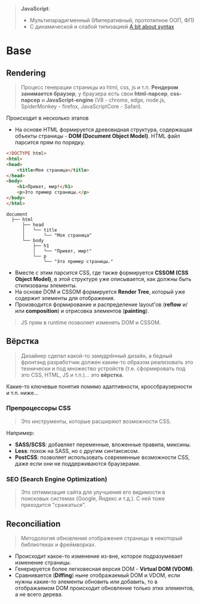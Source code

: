 > **JavaScript**:
> - Мультипарадигменный (Императивный, прототипное ООП, ФП)
> - С динамической и слабой типизацией
> [A bit about syntax](js-syntax.md)
# Base
## Rendering
> Процесс генерации страницы из html, css, js и т.п. 
> **Рендером занимается браузер**, у браузера есть свои **html-парсер**, **css-парсер** и **JavaScript-engine** (V8 - chrome, edge, node.js, SpiderMonkey - firefox, JavaScriptCore - Safari).

Происходит в несколько этапов
* На основе HTML формируется древовидная структура, содержащая объекты страницы - **DOM (Document Object Model)**. HTML файл парсится прям по порядку.
```html
<!DOCTYPE html>
<html>
<head>
    <title>Моя страница</title>
</head>
<body>
    <h1>Привет, мир!</h1>
    <p>Это пример страницы.</p>
</body>
</html>
```
```
document
  ├── html
      ├── head
      │   └── title
      │       └── "Моя страница"
      └── body
          ├── h1
          │   └── "Привет, мир!"
          └── p
              └── "Это пример страницы."
```
* Вместе с этим парсится CSS, где также формируется **CSSOM (CSS Object Model)**, в этой структуре уже описывается, как должны быть стилизованы элементы.
* На основе DOM и CSSOM формируется **Render Tree**, который уже содержит элементы для отображения. 
* Производится формирование и распределение layout'ов (**reflow** и/или **composition**) и отрисовка элементов (**painting**).
> JS прям в runtime позволяет изменять DOM и CSSOM.
## Вёрстка
> Дизайнер сделал какой-то замудрённый дизайн, а бедный фронтэнд разработчик должен каким-то образом реализовать это технически и под множество устройств (т.е. сформировать под это CSS, HTML, JS и т.п.)... это **вёрстка**.

Какие-то ключевые понятия помимо адаптивности, кроссбраузерности и т.п. ниже...
### Препроцессоры CSS
> Это инструменты, которые расширяют возможности CSS. 

Например:
* **SASS/SCSS**: добавляет переменные, вложенные правила, миксины.
* **Less**: похож на SASS, но с другим синтаксисом.
* **PostCSS**: позволяет использовать современные возможности CSS, даже если они не поддерживаются браузерами.

### SEO (Search Engine Optimization)
> Это оптимизация сайта для улучшения его видимости в поисковых системах (Google, Яндекс и т.д.). С ней тоже приходится "сражаться".

## Reconciliation
> Методология обновления отображения страницы в некоторый библиотеках и фреймворках.

* Происходит какое-то изменение из-вне, которое подразумевает изменение страницы.
* Генерируется более легковесная версия DOM - **Virtual DOM (VDOM)**.
* Сравнивается (**Diffing**) ныне отображаемый DOM и VDOM, если нужны какие-то элементы обновить или добавить, то в отображаемом DOM происходит обновление только этих элементов, а не всего дерева.

